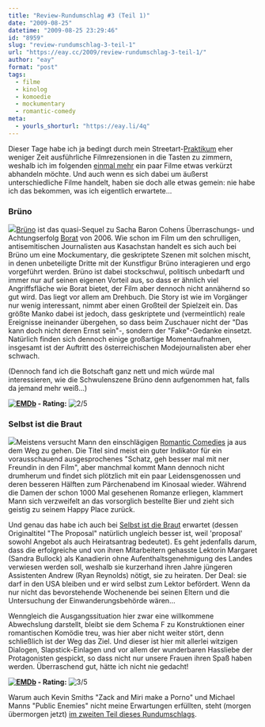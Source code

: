 ```yaml
---
title: "Review-Rundumschlag #3 (Teil 1)"
date: "2009-08-25"
datetime: "2009-08-25 23:29:46"
id: "8959"
slug: "review-rundumschlag-3-teil-1"
url: "https://eay.cc/2009/review-rundumschlag-3-teil-1/"
author: "eay"
format: "post"
tags:
  - filme
  - kinolog
  - komoedie
  - mockumentary
  - romantic-comedy
meta:
  - yourls_shorturl: "https://eay.li/4q"
---
```


Dieser Tage habe ich ja bedingt durch mein Streetart-[Praktikum](//eay.cc/2009/8998/) eher weniger Zeit ausführliche Filmrezensionen in die Tasten zu zimmern, weshalb ich im folgenden [einmal mehr](//eay.cc/2009/review-rundumschlag-1/) ein paar Filme etwas verkürzt abhandeln möchte. Und auch wenn es sich dabei um äußerst unterschiedliche Filme handelt, haben sie doch alle etwas gemein: nie habe ich das bekommen, was ich eigentlich erwartete...

### Brüno

![](https://eay.cc/uploads/2009/brueno.jpg)[Brüno](http://www.imdb.com/title/tt0889583/) ist das quasi-Sequel zu Sacha Baron Cohens Überraschungs- und Achtungserfolg [Borat](http://www.amazon.de/exec/obidos/ASIN/B000MM0HTK/eayznet-21) von 2006. Wie schon im Film um den schrulligen, antisemitischen Journalisten aus Kasachstan handelt es sich auch bei Brüno um eine Mockumentary, die geskriptete Szenen mit solchen mischt, in denen unbeteiligte Dritte mit der Kunstfigur Brüno interagieren und ergo vorgeführt werden. Brüno ist dabei stockschwul, politisch unbedarft und immer nur auf seinen eigenen Vorteil aus, so dass er ähnlich viel Angriffsfläche wie Borat bietet, der Film aber dennoch nicht annähernd so gut wird. Das liegt vor allem am Drehbuch. Die Story ist wie im Vorgänger nur wenig interessant, nimmt aber einen Großteil der Spielzeit ein. Das größte Manko dabei ist jedoch, dass geskriptete und (vermeintlich) reale Ereignisse ineinander übergehen, so dass beim Zuschauer nicht der "Das kann doch nicht deren Ernst sein"-, sondern der "Fake"-Gedanke einsetzt. Natürlich finden sich dennoch einige großartige Momentaufnahmen, insgesamt ist der Auftritt des österreichischen Modejournalisten aber eher schwach.

(Dennoch fand ich die Botschaft ganz nett und mich würde mal interessieren, wie die Schwulenszene Brüno denn aufgenommen hat, falls da jemand mehr weiß...)

 **[![EMDb](/uploads/pages/emdb/emdb_mini.gif)](http://eay.cc/emdb/) - Rating:** ![2/5](/uploads/pages/emdb/s_2.gif)

### Selbst ist die Braut

![](https://eay.cc/uploads/2009/selbstistdiebraut.jpg)Meistens versucht Mann den einschlägigen [Romantic Comedies](//eay.cc/tag/romantic-comedy/) ja aus dem Weg zu gehen. Die Titel sind meist ein guter Indikator für ein vorausschauend ausgesprochenes "Schatz, geh besser mal mit ner Freundin in den Film", aber manchmal kommt Mann dennoch nicht drumherum und findet sich plötzlich mit ein paar Leidensgenossen und deren besseren Hälften zum Pärchenabend im Kinosaal wieder. Während die Damen der schon 1000 Mal gesehenen Romanze erliegen, klammert Mann sich verzweifelt an das vorsorglich bestellte Bier und zieht sich geistig zu seinem Happy Place zurück.

Und genau das habe ich auch bei [Selbst ist die Braut](http://www.imdb.com/title/tt1041829/) erwartet (dessen Originaltitel "The Proposal" natürlich ungleich besser ist, weil 'proposal' sowohl Angebot als auch Heiratsantrag bedeutet). Es geht jedenfalls darum, dass die erfolgreiche und von ihren Mitarbeitern gehasste Lektorin Margaret (Sandra Bullock) als Kanadierin ohne Aufenthaltsgenehmigung des Landes verwiesen werden soll, weshalb sie kurzerhand ihren Jahre jüngeren Assistenten Andrew (Ryan Reynolds) nötigt, sie zu heiraten. Der Deal: sie darf in den USA bleiben und er wird selbst zum Lektor befördert. Wenn da nur nicht das bevorstehende Wochenende bei seinen Eltern und die Untersuchung der Einwanderungsbehörde wären...

Wenngleich die Ausgangssituation hier zwar eine willkommene Abwechslung darstellt, bleibt sie dem Schema F zu Konstruktionen einer romantischen Komödie treu, was hier aber nicht weiter stört, denn schließlich ist der Weg das Ziel. Und dieser ist hier mit allerlei witzigen Dialogen, Slapstick-Einlagen und vor allem der wunderbaren Hassliebe der Protagonisten gespickt, so dass nicht nur unsere Frauen ihren Spaß haben werden. Überraschend gut, hätte ich nicht nie gedacht!

 **[![EMDb](/uploads/pages/emdb/emdb_mini.gif)](http://eay.cc/emdb/) - Rating:** ![3/5](/uploads/pages/emdb/s_3.gif)

Warum auch Kevin Smiths "Zack and Miri make a Porno" und Michael Manns "Public Enemies" nicht meine Erwartungen erfüllten, steht (morgen übermorgen jetzt) [im zweiten Teil dieses Rundumschlags](//eay.cc/2009/review-rundumschlag-3-teil-2/).
